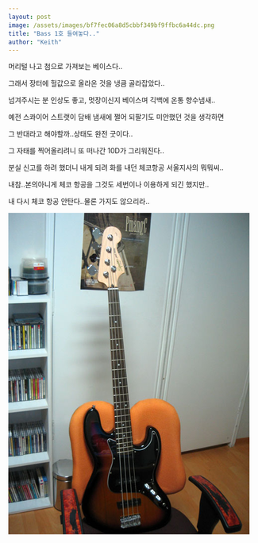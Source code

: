 ```yaml
---
layout: post
image: /assets/images/bf7fec06a8d5cbbf349bf9ffbc6a44dc.png
title: "Bass 1호 들여놓다.."
author: "Keith"
---
```


머리털 나고 첨으로 가져보는 베이스다..

그래서 장터에 헐값으로 올라온 것을 냉큼 골라잡았다..

넘겨주시는 분 인상도 좋고, 멋장이신지 베이스며 긱백에 온통 향수냄새..

예전 스콰이어 스트랫이 담배 냄새에 쩔어 되팔기도 미안했던 것을 생각하면

그 반대라고 해야할까..상태도 완전 굿이다..

그 자태를 찍어올리려니 또 떠나간 10D가 그리워진다..

분실 신고를 하려 했더니 내게 되려 화를 내던 체코항공 서울지사의 뭐뭐씨..

내참..본의아니게 체코 항공을 그것도 세번이나 이용하게 되긴 했지만..

내 다시 체코 항공 안탄다..물론 가지도 않으리라..

![image](/assets/images/bf7fec06a8d5cbbf349bf9ffbc6a44dc.png)

